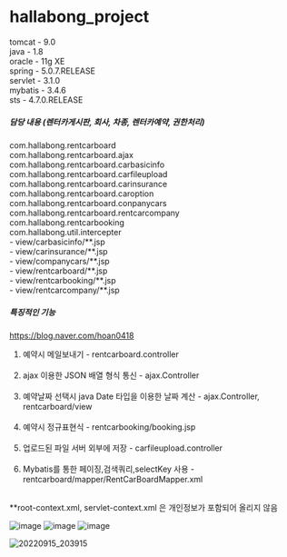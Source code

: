 # hallabong_project

tomcat - 9.0<br>
java - 1.8<br>
oracle - 11g XE<br>
spring - 5.0.7.RELEASE<br>
servlet - 3.1.0<br>
mybatis - 3.4.6<br>
sts - 4.7.0.RELEASE<br>

<h5>담당 내용 (렌터카게시판, 회사, 차종, 렌터카예약, 권한처리)</h5>
com.hallabong.rentcarboard<br>
com.hallabong.rentcarboard.ajax<br>
com.hallabong.rentcarboard.carbasicinfo<br>
com.hallabong.rentcarboard.carfileupload<br>
com.hallabong.rentcarboard.carinsurance<br>
com.hallabong.rentcarboard.caroption<br>
com.hallabong.rentcarboard.conpanycars<br>
com.hallabong.rentcarboard.rentcarcompany<br>
com.hallabong.rentcarbooking<br>
com.hallabong.util.intercepter<br>
- view/carbasicinfo/**.jsp<br>
- view/carinsurance/**.jsp<br>
- view/companycars/**.jsp<br>
- view/rentcarboard/**.jsp<br>
- view/rentcarbooking/**.jsp<br>
- view/rentcarcompany/**.jsp<br>

<h5>특징적인 기능</h5>

https://blog.naver.com/hoan0418

1. 예약시 메일보내기 - rentcarboard.controller<br><br>
2. ajax 이용한 JSON 배열 형식 통신 - ajax.Controller <br><br>
3. 예약날짜 선택시 java Date 타입을 이용한 날짜 계산 - ajax.Controller, rentcarboard/view<br><br>
4. 예약시 정규표현식 - rentcarbooking/booking.jsp<br><br>
5. 업로드된 파일 서버 외부에 저장 - carfileupload.controller<br><br>
6. Mybatis를 통한 페이징,검색쿼리,selectKey 사용 - rentcarboard/mapper/RentCarBoardMapper.xml<br><br>


**root-context.xml, servlet-context.xml 은 개인정보가 포함되어 올리지 않음


![image](https://user-images.githubusercontent.com/59018532/190394549-0b96154e-8327-40ab-b9a5-3dc7dc26820d.png)
![image](https://user-images.githubusercontent.com/59018532/190396069-70088a48-b8cf-4ea9-ba88-dd8a77a4d161.png)
![image](https://user-images.githubusercontent.com/59018532/190398033-1acd283c-e242-4497-8f86-9f2c77e09b5a.png)


![20220915_203915](https://user-images.githubusercontent.com/59018532/190394345-8b89a8bf-3ec3-4333-8123-a7db4a0c43d5.png)


